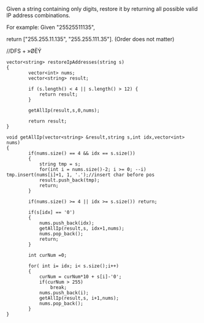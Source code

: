 Given a string containing only digits, restore it by returning all possible valid IP address combinations.

For example:
Given "25525511135",

return ["255.255.11.135", "255.255.111.35"]. (Order does not matter)




//DFS + »ØËÝ
```
vector<string> restoreIpAddresses(string s)
{
        vector<int> nums;  
        vector<string> result;  
        
        if (s.length() < 4 || s.length() > 12) {
            return result;
        }
        
        getAllIp(result,s,0,nums);
        
        return result;
}
    
void getAllIp(vector<string> &result,string s,int idx,vector<int> nums)
{
        if(nums.size() == 4 && idx == s.size())  
        {  
            string tmp = s;  
            for(int i = nums.size()-2; i >= 0; --i) tmp.insert(nums[i]+1, 1, '.');//insert char before pos  
            result.push_back(tmp);  
            return;  
        }
        
        if(nums.size() >= 4 || idx >= s.size()) return;
        
        if(s[idx] == '0')
        {
            nums.push_back(idx);  
            getAllIp(result,s, idx+1,nums);  
            nums.pop_back();
            return;
        }
        
        int curNum =0;
        
        for( int i= idx; i< s.size();i++)
        {
            curNum = curNum*10 + s[i]-'0';
            if(curNum > 255)
                break;
            nums.push_back(i);  
            getAllIp(result,s, i+1,nums);  
            nums.pop_back(); 
        }
}
```